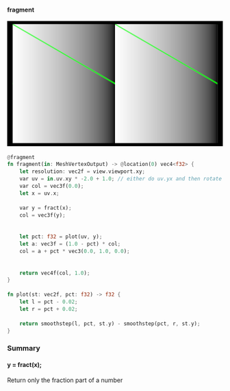 #### fragment

![photo](screeenshot.png)

```rust
@fragment
fn fragment(in: MeshVertexOutput) -> @location(0) vec4<f32> {
    let resolution: vec2f = view.viewport.xy;
    var uv = in.uv.xy * -2.0 + 1.0; // either do uv.yx and then rotate or just flip em here..
    var col = vec3f(0.0);
    let x = uv.x;

    var y = fract(x);
    col = vec3f(y);


    let pct: f32 = plot(uv, y);
    let a: vec3f = (1.0 - pct) * col;
    col = a + pct * vec3(0.0, 1.0, 0.0);


    return vec4f(col, 1.0);
}

fn plot(st: vec2f, pct: f32) -> f32 {
    let l = pct - 0.02;
    let r = pct + 0.02;

    return smoothstep(l, pct, st.y) - smoothstep(pct, r, st.y);
}

```

### Summary

#### y = fract(x);

Return only the fraction part of a number
